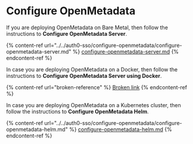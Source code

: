 # Configure OpenMetadata

If you are deploying OpenMetadata on Bare Metal, then follow the instructions to **Configure OpenMetadata Server**.

{% content-ref url="../../auth0-sso/configure-openmetadata/configure-openmetadata-server.md" %}
[configure-openmetadata-server.md](../../auth0-sso/configure-openmetadata/configure-openmetadata-server.md)
{% endcontent-ref %}

In case you are deploying OpenMetadata on a Docker, then follow the instructions to **Configure OpenMetadata Server using Docker**.

{% content-ref url="broken-reference" %}
[Broken link](broken-reference)
{% endcontent-ref %}

In case you are deploying OpenMetadata on a Kubernetes cluster, then follow the instructions to **Configure OpenMetadata Helm**.

{% content-ref url="../../auth0-sso/configure-openmetadata/configure-openmetadata-helm.md" %}
[configure-openmetadata-helm.md](../../auth0-sso/configure-openmetadata/configure-openmetadata-helm.md)
{% endcontent-ref %}
